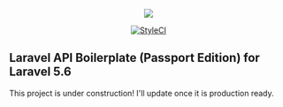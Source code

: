<p align="center"><img src="https://laravel.com/assets/img/components/logo-laravel.svg"></p>

<p align="center">
<a href="https://styleci.io/repos/130313746"><img src="https://styleci.io/repos/130313746/shield?branch=master" alt="StyleCI"></a>
</p>

## Laravel API Boilerplate (Passport Edition) for Laravel 5.6

This project is under construction! I'll update once it is production ready.